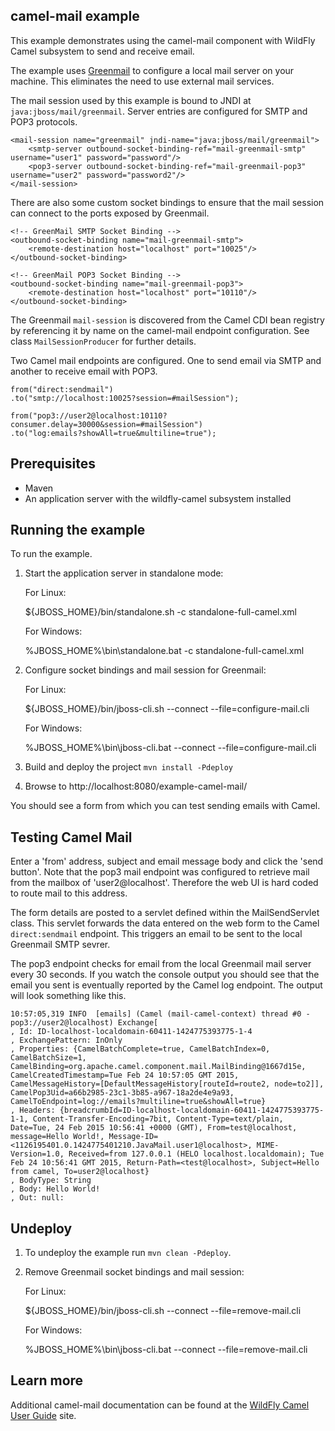 camel-mail example
------------------

This example demonstrates using the camel-mail component with WildFly Camel subsystem to send and receive email.

The example uses [Greenmail](http://www.icegreen.com/greenmail/) to configure a local mail server on your machine. This eliminates the need to use external mail services.

The mail session used by this example is bound to JNDI at `java:jboss/mail/greenmail`. Server entries are configured for SMTP and POP3 protocols.

    <mail-session name="greenmail" jndi-name="java:jboss/mail/greenmail">
        <smtp-server outbound-socket-binding-ref="mail-greenmail-smtp" username="user1" password="password"/>
        <pop3-server outbound-socket-binding-ref="mail-greenmail-pop3" username="user2" password="password2"/>
    </mail-session>

There are also some custom socket bindings to ensure that the mail session can connect to the ports exposed by Greenmail.

    <!-- GreenMail SMTP Socket Binding -->
    <outbound-socket-binding name="mail-greenmail-smtp">
        <remote-destination host="localhost" port="10025"/>
    </outbound-socket-binding>

    <!-- GreenMail POP3 Socket Binding -->
    <outbound-socket-binding name="mail-greenmail-pop3">
        <remote-destination host="localhost" port="10110"/>
    </outbound-socket-binding>

The Greenmail `mail-session` is discovered from the Camel CDI bean registry by referencing it by name on the camel-mail endpoint configuration. See class `MailSessionProducer` for further details.

Two Camel mail endpoints are configured. One to send email via SMTP and another to receive email with POP3.

    from("direct:sendmail")
    .to("smtp://localhost:10025?session=#mailSession");

    from("pop3://user2@localhost:10110?consumer.delay=30000&session=#mailSession")
    .to("log:emails?showAll=true&multiline=true");

Prerequisites
-------------

* Maven
* An application server with the wildfly-camel subsystem installed

Running the example
-------------------

To run the example.

1. Start the application server in standalone mode:

    For Linux:

    ${JBOSS_HOME}/bin/standalone.sh -c standalone-full-camel.xml

    For Windows:

    %JBOSS_HOME%\bin\standalone.bat -c standalone-full-camel.xml

2. Configure socket bindings and mail session for Greenmail:

    For Linux:

    ${JBOSS_HOME}/bin/jboss-cli.sh --connect --file=configure-mail.cli

    For Windows:

    %JBOSS_HOME%\bin\jboss-cli.bat --connect --file=configure-mail.cli

3. Build and deploy the project `mvn install -Pdeploy`

4. Browse to http://localhost:8080/example-camel-mail/

You should see a form from which you can test sending emails with Camel.

Testing Camel Mail
-------------------

Enter a 'from' address, subject and email message body and click the 'send button'. Note that the pop3 mail endpoint was configured to retrieve mail from the mailbox of 'user2@localhost'. Therefore the web UI is hard coded to route mail to this address.

The form details are posted to a servlet defined within the MailSendServlet class. This servlet forwards the data entered on the web form to the Camel `direct:sendmail` endpoint. This triggers an email to be sent to the local Greenmail SMTP sevrer.

The pop3 endpoint checks for email from the local Greenmail mail server every 30 seconds. If you watch the console output you should see that the email you sent is eventually reported by the Camel log endpoint. The output will look something like this.

    10:57:05,319 INFO  [emails] (Camel (mail-camel-context) thread #0 - pop3://user2@localhost) Exchange[
    , Id: ID-localhost-localdomain-60411-1424775393775-1-4
    , ExchangePattern: InOnly
    , Properties: {CamelBatchComplete=true, CamelBatchIndex=0, CamelBatchSize=1, CamelBinding=org.apache.camel.component.mail.MailBinding@1667d15e, CamelCreatedTimestamp=Tue Feb 24 10:57:05 GMT 2015, CamelMessageHistory=[DefaultMessageHistory[routeId=route2, node=to2]], CamelPop3Uid=a66b2985-23c1-3b85-a967-18a2de4e9a93, CamelToEndpoint=log://emails?multiline=true&showAll=true}
    , Headers: {breadcrumbId=ID-localhost-localdomain-60411-1424775393775-1-1, Content-Transfer-Encoding=7bit, Content-Type=text/plain, Date=Tue, 24 Feb 2015 10:56:41 +0000 (GMT), From=test@localhost, message=Hello World!, Message-ID=<1126195401.0.1424775401210.JavaMail.user1@localhost>, MIME-Version=1.0, Received=from 127.0.0.1 (HELO localhost.localdomain); Tue Feb 24 10:56:41 GMT 2015, Return-Path=<test@localhost>, Subject=Hello from camel, To=user2@localhost}
    , BodyType: String
    , Body: Hello World!
    , Out: null:

Undeploy
--------

1. To undeploy the example run `mvn clean -Pdeploy`.

2. Remove Greenmail socket bindings and mail session:

    For Linux:

    ${JBOSS_HOME}/bin/jboss-cli.sh --connect --file=remove-mail.cli

    For Windows:

    %JBOSS_HOME%\bin\jboss-cli.bat --connect --file=remove-mail.cli

Learn more
----------

Additional camel-mail documentation can be
found at the [WildFly Camel User Guide](http://wildfly-extras.github.io/wildfly-camel/#_camel_mail) site.
